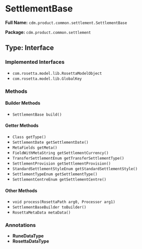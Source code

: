 # SettlementBase

**Full Name:** `cdm.product.common.settlement.SettlementBase`

**Package:** `cdm.product.common.settlement`

## Type: Interface

### Implemented Interfaces

- `com.rosetta.model.lib.RosettaModelObject`
- `com.rosetta.model.lib.GlobalKey`

### Methods

#### Builder Methods

- `SettlementBase build()`

#### Getter Methods

- `Class getType()`
- `SettlementDate getSettlementDate()`
- `MetaFields getMeta()`
- `FieldWithMetaString getSettlementCurrency()`
- `TransferSettlementEnum getTransferSettlementType()`
- `SettlementProvision getSettlementProvision()`
- `StandardSettlementStyleEnum getStandardSettlementStyle()`
- `SettlementTypeEnum getSettlementType()`
- `SettlementCentreEnum getSettlementCentre()`

#### Other Methods

- `void process(RosettaPath arg0, Processor arg1)`
- `SettlementBaseBuilder toBuilder()`
- `RosettaMetaData metaData()`

### Annotations

- **RuneDataType**
- **RosettaDataType**

